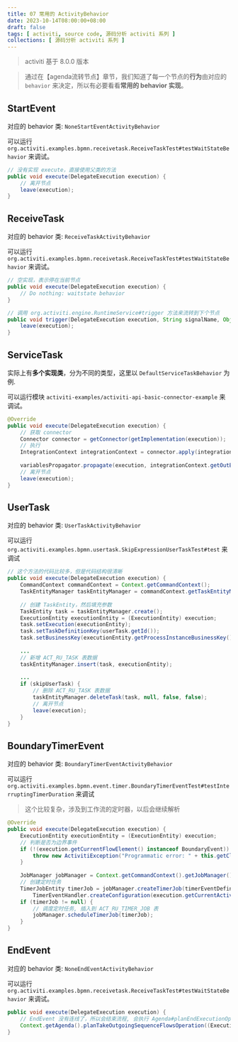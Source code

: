 ```yaml
---
title: 07 常用的 ActivityBehavior
date: 2023-10-14T08:00:00+08:00
draft: false
tags: [ activiti, source code, 源码分析 activiti 系列 ]
collections: [ 源码分析 activiti 系列 ]
---
```


> activiti 基于 8.0.0 版本

> 通过在【agenda流转节点】章节，我们知道了每一个节点的**行为**由对应的 `behavior` 来决定，所以有必要看看**常用的 behavior 实现**。

## StartEvent

对应的 behavior 类: `NoneStartEventActivityBehavior`

可以运行 `org.activiti.examples.bpmn.receivetask.ReceiveTaskTest#testWaitStateBehavior` 来调试。

```java
// 没有实现 execute，直接使用父类的方法
public void execute(DelegateExecution execution) {
    // 离开节点
    leave(execution);
}
```

## ReceiveTask

对应的 behavior 类: `ReceiveTaskActivityBehavior`

可以运行 `org.activiti.examples.bpmn.receivetask.ReceiveTaskTest#testWaitStateBehavior` 来调试。

```java
// 空实现，表示停在当前节点
public void execute(DelegateExecution execution) {
    // Do nothing: waitstate behavior
}

// 调用 org.activiti.engine.RuntimeService#trigger 方法来流转到下个节点
public void trigger(DelegateExecution execution, String signalName, Object data) {
    leave(execution);
}
```

## ServiceTask

实际上有**多个实现类**，分为不同的类型，这里以 `DefaultServiceTaskBehavior` 为例.

可以运行模块 `activiti-examples/activiti-api-basic-connector-example` 来调试。

```java
@Override
public void execute(DelegateExecution execution) {
    // 获取 connector
    Connector connector = getConnector(getImplementation(execution));
    // 执行
    IntegrationContext integrationContext = connector.apply(integrationContextBuilder.from(execution));
  
    variablesPropagator.propagate(execution, integrationContext.getOutBoundVariables());
    // 离开节点
    leave(execution);
}
```

## UserTask

对应的 behavior 类: `UserTaskActivityBehavior`

可以运行 `org.activiti.examples.bpmn.usertask.SkipExpressionUserTaskTest#test` 来调试

```java
// 这个方法的代码比较多，但是代码结构很清晰
public void execute(DelegateExecution execution) {
    CommandContext commandContext = Context.getCommandContext();
    TaskEntityManager taskEntityManager = commandContext.getTaskEntityManager();
  
    // 创建 TaskEntity，然后填充参数
    TaskEntity task = taskEntityManager.create();
    ExecutionEntity executionEntity = (ExecutionEntity) execution;
    task.setExecution(executionEntity);
    task.setTaskDefinitionKey(userTask.getId());
    task.setBusinessKey(executionEntity.getProcessInstanceBusinessKey());
  
    ...
    // 新增 ACT_RU_TASK 表数据
    taskEntityManager.insert(task, executionEntity);
  
    ...
    if (skipUserTask) {
        // 删除 ACT_RU_TASK 表数据
        taskEntityManager.deleteTask(task, null, false, false);
        // 离开节点
        leave(execution);
    }
}
```

## BoundaryTimerEvent

对应的 behavior 类: `BoundaryTimerEventActivityBehavior`

可以运行 `org.activiti.examples.bpmn.event.timer.BoundaryTimerEventTest#testInterruptingTimerDuration` 来调试

> 这个比较复杂，涉及到工作流的定时器，以后会继续解析

```java
@Override
public void execute(DelegateExecution execution) {
    ExecutionEntity executionEntity = (ExecutionEntity) execution;
    // 判断是否为边界事件
    if (!(execution.getCurrentFlowElement() instanceof BoundaryEvent)) {
        throw new ActivitiException("Programmatic error: " + this.getClass() + " should not be used for anything else than a boundary event");
    }
  
    JobManager jobManager = Context.getCommandContext().getJobManager();
    // 创建定时任务
    TimerJobEntity timerJob = jobManager.createTimerJob(timerEventDefinition, interrupting, executionEntity, TriggerTimerEventJobHandler.TYPE,
        TimerEventHandler.createConfiguration(execution.getCurrentActivityId(), timerEventDefinition.getEndDate(), timerEventDefinition.getCalendarName()));
    if (timerJob != null) {
        // 调度定时任务, 插入到 ACT_RU_TIMER_JOB 表
        jobManager.scheduleTimerJob(timerJob);
    }
}
```

## EndEvent

对应的 behavior 类: `NoneEndEventActivityBehavior`

可以运行 `org.activiti.examples.bpmn.receivetask.ReceiveTaskTest#testWaitStateBehavior` 来调试。

```java
public void execute(DelegateExecution execution) {
    // EndEvent 没有连线了，所以会结束流程, 会执行 Agenda#planEndExecutionOperation 
    Context.getAgenda().planTakeOutgoingSequenceFlowsOperation((ExecutionEntity) execution, true);
}
```